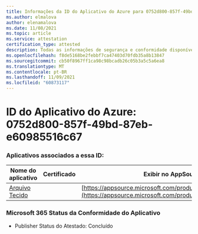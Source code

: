 ```yaml
---
title: Informações da ID do Aplicativo do Azure para 0752d800-857f-49bd-87eb-e609855516c67
ms.author: elmalova
author: elenamalova
ms.date: 11/08/2021
ms.topic: article
ms.service: attestation
certification_type: attested
description: Todas as informações de segurança e conformidade disponíveis para 0752d800-857f-49bd-87eb-e609855516c67.
ms.openlocfilehash: f8de5168be2febbf7ca47403d70fdb35a8b13847
ms.sourcegitcommit: cb50f8967ff1ca98c98bcadb26c05b3a5c5a6ea8
ms.translationtype: MT
ms.contentlocale: pt-BR
ms.lasthandoff: 11/09/2021
ms.locfileid: "60873117"
---
```

# <a name="azure-app-id-0752d800-857f-49bd-87eb-e60985516c67"></a>ID do Aplicativo do Azure: 0752d800-857f-49bd-87eb-e60985516c67


### <a name="apps-associated-with-this-id"></a>Aplicativos associados a essa ID:
| **Nome do aplicativo** | **Certificado** | **Exibir no AppSource** |
|--------------|---------------|-----------------------|
| [Arquivo Tecido](https://docs.microsoft.com/microsoft-365-app-certification/forward/WA200003017) |  | [https://appsource.microsoft.com/product/office/WA200003017](https://appsource.microsoft.com/product/office/WA200003017) |

### <a name="microsoft-365-app-compliance-status"></a>Microsoft 365 Status da Conformidade do Aplicativo
- Publisher Status do Atestado: Concluído
